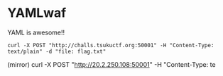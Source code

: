 # YAMLwaf

YAML is awesome!!

```
curl -X POST "http://challs.tsukuctf.org:50001" -H "Content-Type: text/plain" -d "file: flag.txt"
```

(mirror)
curl -X POST "http://20.2.250.108:50001" -H "Content-Type: te
